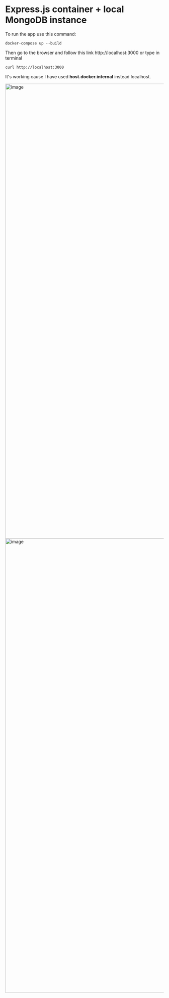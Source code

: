 # Express.js container + local MongoDB instance

To run the app use this command: 
```
docker-compose up --build
```

Then go to the browser and follow this link http://localhost:3000 or type in terminal

```
curl http://localhost:3000
```

It's working cause I have used **host.docker.internal** instead localhost.

<img width="1440" alt="image" src="https://user-images.githubusercontent.com/39772493/199813517-33e52d7a-4db6-4778-ba3f-44ffff1015c3.png">

<img width="1440" alt="image" src="https://user-images.githubusercontent.com/39772493/199813293-59e40106-b420-469a-81ee-1ccfbbe4654e.png">
